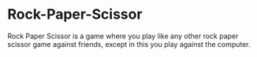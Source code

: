 # Rock-Paper-Scissor

Rock Paper Scissor is a game where you play like any other rock paper scissor game against friends, except in this you play against the computer.